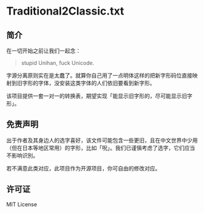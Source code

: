 # Traditional2Classic.txt

## 简介

在一切开始之前让我们一起念：

> stupid Unihan, fuck Unicode.

字源分离原则实在是太蠢了。就算你自己用了一点明体这样的把新字形码位直接映射到旧字形的字体，没安装这类字体的人们依旧要看到新字形。

该项目提供一套一对一的转换表，期望实现「能显示旧字形的，尽可能显示旧字形」。

## 免责声明

出于作者及其身边人的选字喜好，该文件可能包含一些更旧，且在中文世界中少用（但在日本等地区常用）的字形，比如「呪」。我们已谨愼考虑了选字，它们应当不影响识別。

若不满意此类对应，此项目作为开源项目，你可自由的修改对应。

## 许可证

MIT License
